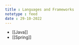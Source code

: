 ```yaml
---
title : Languages and Frameworks
notetype : feed
date : 29-10-2022
---
```


- [[Java]]
- [[Spring]]
